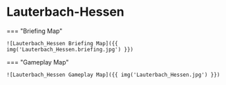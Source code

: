 # Lauterbach-Hessen

=== "Briefing Map"

    ![Lauterbach_Hessen Briefing Map]({{ img('Lauterbach_Hessen.briefing.jpg') }})

=== "Gameplay Map"

    ![Lauterbach_Hessen Gameplay Map]({{ img('Lauterbach_Hessen.jpg') }})
